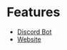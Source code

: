 # Features

 - [Discord Bot](09.Mass.Extinction.Discord.Bot/Readme.md)
 - [Website](09.Mass.Extinction.Web/Readme.md)